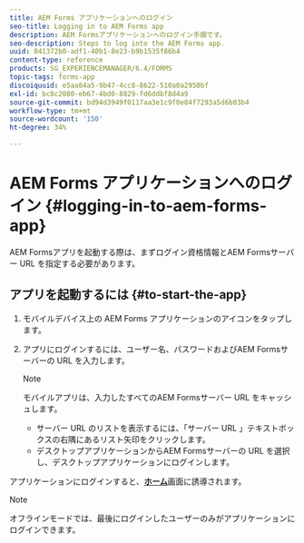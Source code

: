 ```yaml
---
title: AEM Forms アプリケーションへのログイン
seo-title: Logging in to AEM Forms app
description: AEM Formsアプリケーションへのログイン手順です。
seo-description: Steps to log into the AEM Forms app.
uuid: 041372b0-adf1-40b1-8e23-b9b1535f86b4
content-type: reference
products: SG_EXPERIENCEMANAGER/6.4/FORMS
topic-tags: forms-app
discoiquuid: e5aa84a5-9b47-4cc8-8622-510a0a2950bf
exl-id: bc8c2080-eb67-4bd0-8829-fd6ddbf8d4a9
source-git-commit: bd94d3949f0117aa3e1c9f0e84f7293a5d6b03b4
workflow-type: tm+mt
source-wordcount: '150'
ht-degree: 34%

---
```


# AEM Forms アプリケーションへのログイン {#logging-in-to-aem-forms-app}

AEM Formsアプリを起動する際は、まずログイン資格情報とAEM Formsサーバー URL を指定する必要があります。

## アプリを起動するには {#to-start-the-app}

1. モバイルデバイス上の AEM Forms アプリケーションのアイコンをタップします。
1. アプリにログインするには、ユーザー名、パスワードおよびAEM Formsサーバーの URL を入力します。

   >[!NOTE]
   >
   >モバイルアプリは、入力したすべてのAEM Formsサーバー URL をキャッシュします。
   >
   >* サーバー URL のリストを表示するには、「サーバー URL 」テキストボックスの右隅にあるリスト矢印をクリックします。
   >* デスクトップアプリケーションからAEM Formsサーバーの URL を選択し、デスクトップアプリケーションにログインします。


アプリケーションにログインすると、[**ホーム**](/help/forms/using/home-screen.md)画面に誘導されます。

>[!NOTE]
>
>オフラインモードでは、最後にログインしたユーザーのみがアプリケーションにログインできます。
